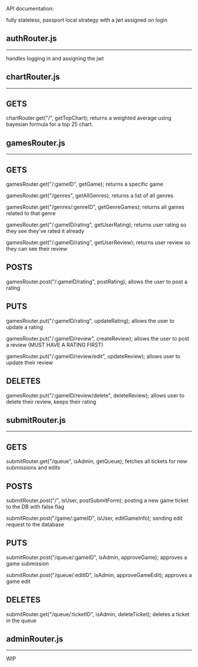 API documentation:

fully stateless, passport local strategy with a jwt assigned on login

## authRouter.js

---

handles logging in and assigning the jwt

## chartRouter.js

---

## GETS

chartRouter.get("/", getTopChart);
returns a weighted average using bayesian formula for a top 25 chart.

## gamesRouter.js

---

## GETS

gamesRouter.get("/:gameID", getGame);
returns a specific game

gamesRouter.get("/genres", getAllGenres);
returns a list of all genres

gamesRouter.get("/genres/:genreID", getGenreGames);
returns all games related to that genre

gamesRouter.get("/:gameID/rating", getUserRating);
returns user rating so they see they've rated it already

gamesRouter.get("/:gameID/rating", getUserReview);
returns user review so they can see their review

## POSTS

gamesRouter.post("/:gameID/rating", postRating);
allows the user to post a rating

## PUTS

gamesRouter.put("/:gameID/rating", updateRating);
allows the user to update a rating

gamesRouter.put("/:gameID/review", createReview);
allows the user to post a review (MUST HAVE A RATING FIRST)

gamesRouter.put("/:gameID/review/edit", updateReview);
allows user to update their review

## DELETES

gamesRouter.put("/:gameID/review/delete", deleteReview);
allows user to delete their review, keeps their rating

## submitRouter.js

---

## GETS

submitRouter.get("/queue", isAdmin, getQueue);
fetches all tickets for new submissions and edits

## POSTS

submitRouter.post("/", isUser, postSubmitForm);
posting a new game ticket to the DB with false flag

submitRouter.post("/game/:gameID", isUser, editGameInfo);
sending edit request to the database

## PUTS

submitRouter.post("/queue/:gameID", isAdmin, approveGame);
approves a game submission

submitRouter.post("/queue/:editID", isAdmin, approveGameEdit);
approves a game edit

## DELETES

submitRouter.get("/queue/:ticketID", isAdmin, deleteTicket);
deletes a ticket in the queue

## adminRouter.js

---

WIP
